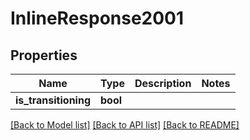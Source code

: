 # InlineResponse2001

## Properties
Name | Type | Description | Notes
------------ | ------------- | ------------- | -------------
**is_transitioning** | **bool** |  | 

[[Back to Model list]](../README.md#documentation-for-models) [[Back to API list]](../README.md#documentation-for-api-endpoints) [[Back to README]](../README.md)



